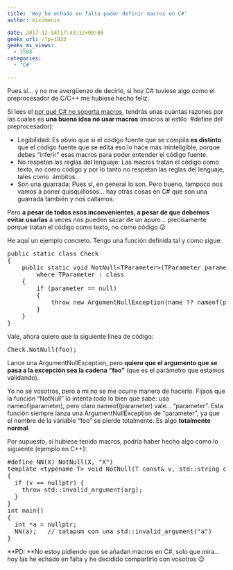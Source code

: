 ```yaml
---
title: 'Hoy he echado en falta poder definir macros en C#'
author: eiximenis

date: 2017-12-14T17:43:12+00:00
geeks_url: /?p=1933
geeks_ms_views:
  - 1508
categories:
  - 'C#'

---
```

Pues sí... y no me avergüenzo de decirlo, si hoy C# tuviese algo como el preprocesador de C/C++ me hubiese hecho feliz.
  
<!--more-->


  
Si lees el [por qué C# no soporta macros][1], tendrás unas cuantas razones por las cuales es **una buena idea no usar macros** (macros al estilo  #define del preprocesador):

  * Legibilidad: Es obvio que si el código fuente que se compila **es distinto** que el código fuente que se edita eso lo hace más ininteligible, porque debes &#8220;inferir&#8221; esas macros para poder entender el código fuente.
  * No respetan las reglas del lenguaje: Las macros tratan el código como texto, no como código y por lo tanto no respetan las reglas del lenguaje, tales como  ámbitos.
  * Son una guarrada: Pues sí, en general lo son. Pero bueno, tampoco nos vamos a poner quisquillosos... hay otras cosas en C# que son una guarrada también y nos callamos.

Pero **a pesar de todos esos inconvenientes, a pesar de que debemos evitar usarlas** a veces nos pueden sacar de un apuro... precisamente porque tratan el código como texto, no como código 😛
  
He aquí un ejemplo concreto. Tengo una función definida tal y como sigue:

<pre class="EnlighterJSRAW" data-enlighter-language="csharp">public static class Check
{
    public static void NotNull&lt;TParameter&gt;(TParameter parameter, string name=null)
        where TParameter : class
    {
        if (parameter == null)
        {
            throw new ArgumentNullException(name ?? nameof(parameter));
        }
    }
}</pre>

Vale, ahora quiero que la siguiente línea de código:

<pre class="EnlighterJSRAW" data-enlighter-language="csharp">Check.NotNull(foo);</pre>

Lance una ArgumentNullException, pero **quiero que el argumento que se pasa a la excepción sea la cadena &#8220;foo&#8221;** (que es el parámetro que estamos validando).
  
Yo no sé vosotros, pero a mi no se me ocurre manera de hacerlo. Fijaos que la función &#8220;NotNull&#8221; lo intenta todo lo bien que sabe: usa nameof(parameter), pero claro nameof(parameter) vale... &#8220;parameter&#8221;. Esta función siempre lanza una ArgumentNullException de &#8220;parameter&#8221;, ya que el nombre de la variable &#8220;foo&#8221; se pierde totalmente. Es algo **totalmente normal**.
  
Por supuesto, si hubiese tenido macros, podría haber hecho algo como lo siguiente (ejemplo en C++):

<pre class="EnlighterJSRAW" data-enlighter-language="cpp">#define NN(X) NotNull(X, "X")
template &lt;typename T&gt; void NotNull(T const& v, std::string const& arg)
{
  if (v == nullptr) {
    throw std::invalid_argument(arg);
  }
}
int main()
{
  int *a = nullptr;
  NN(a);   // catapum con una std::invalid_argument("a")
}</pre>

**PD: **No estoy pidiendo que se añadan macros en C#, solo que mira... hoy las he echado en falta y he decidido compartirlo con vosotros 😉

 [1]: https://blogs.msdn.microsoft.com/csharpfaq/2004/03/09/why-doesnt-c-support-define-macros/